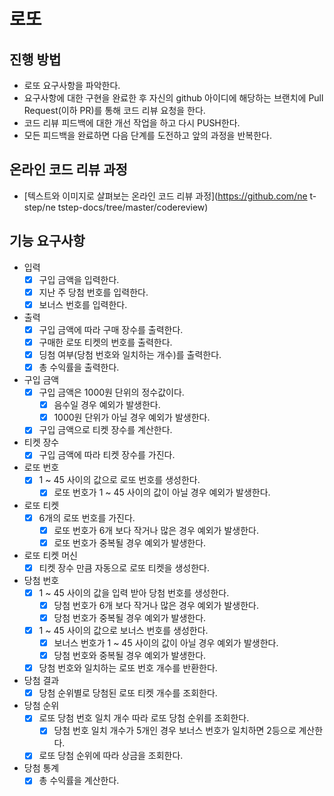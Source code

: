 # 로또

## 진행 방법

* 로또 요구사항을 파악한다.
* 요구사항에 대한 구현을 완료한 후 자신의 github 아이디에 해당하는 브랜치에 Pull Request(이하 PR)를 통해 코드 리뷰 요청을 한다.
* 코드 리뷰 피드백에 대한 개선 작업을 하고 다시 PUSH한다.
* 모든 피드백을 완료하면 다음 단계를 도전하고 앞의 과정을 반복한다.

## 온라인 코드 리뷰 과정

* [텍스트와 이미지로 살펴보는 온라인 코드 리뷰 과정](https://github.com/ne t-step/ne tstep-docs/tree/master/codereview)

## 기능 요구사항

- 입력
    - [x] 구입 금액을 입력한다.
    - [x] 지난 주 당첨 번호를 입력한다.
    - [x] 보너스 번호를 입력한다.

- 출력
    - [x] 구입 금액에 따라 구매 장수를 출력한다.
    - [x] 구매한 로또 티켓의 번호를 출력한다.
    - [x] 딩첨 여부(당첨 번호와 일치하는 개수)를 출력한다.
    - [x] 총 수익률을 출력한다.

- 구입 금액
    - [x] 구입 금액은 1000원 단위의 정수값이다.
        - [x] 음수일 경우 예외가 발생한다.
        - [x] 1000원 단위가 아닐 경우 예외가 발생한다.
    - [x] 구입 금액으로 티켓 장수를 계산한다.

- 티켓 장수
    - [x] 구입 금액에 따라 티켓 장수를 가진다.

- 로또 번호
    - [x] 1 ~ 45 사이의 값으로 로또 번호를 생성한다.
        - [x] 로또 번호가 1 ~ 45 사이의 값이 아닐 경우 예외가 발생한다.

- 로또 티켓
    - [x] 6개의 로또 번호를 가진다.
        - [x] 로또 번호가 6개 보다 작거나 많은 경우 예외가 발생한다.
        - [x] 로또 번호가 중복될 경우 예외가 발생한다.

- 로또 티켓 머신
    - [x] 티켓 장수 만큼 자동으로 로또 티켓을 생성한다.

- 당첨 번호
    - [x] 1 ~ 45 사이의 값을 입력 받아 당첨 번호를 생성한다.
        - [x] 당첨 번호가 6개 보다 작거나 많은 경우 예외가 발생한다.
        - [x] 당첨 번호가 중복될 경우 예외가 발생한다.
    - [x] 1 ~ 45 사이의 값으로 보너스 번호를 생성한다.
        - [x] 보너스 번호가 1 ~ 45 사이의 값이 아닐 경우 예외가 발생한다.
        - [x] 당첨 번호와 중복될 경우 예외가 발생한다.
    - [x] 당첨 번호와 일치하는 로또 번호 개수를 반환한다.

- 당첨 결과
    - [x] 당첨 순위별로 당첨된 로또 티켓 개수를 조회한다.

- 당첨 순위
    - [x] 로또 당첨 번호 일치 개수 따라 로또 당첨 순위를 조회한다.
        - [x] 당첨 번호 일치 개수가 5개인 경우 보너스 번호가 일치하면 2등으로 계산한다.
    - [x] 로또 당첨 순위에 따라 상금을 조회한다.

- 당첨 통계
    - [x] 총 수익률을 계산한다.